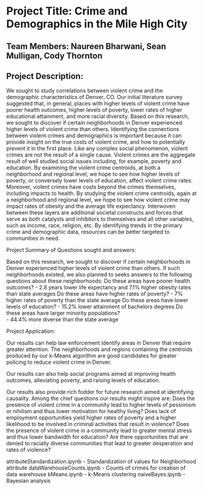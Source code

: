 # Project Title: Crime and Demographics in the Mile High City
## Team Members: Naureen Bharwani, Sean Mulligan, Cody Thornton

## Project Description:

We sought to study correlations between violent crime and the demographic characteristics of Denver, CO. Our initial literature survey suggested that, in general, places with
higher levels of violent crime have poorer health outcomes, higher levels of poverty, lower rates of higher educational attainment, and more racial diversity. Based on this 
research, we sought to discover if certain neighborhoods in Denver experienced higher levels of violent crime than others.
Identifying the connections between violent crimes and demographics is important because it can provide insight on the true costs of violent crime, and how to potentially prevent
it in the first place.	Like any complex social phenomenon,  violent crimes are not the result of a single cause.  Violent crimes are the aggregate result of well studied social
issues including, for example,  poverty and education.  By examining the violent crime centroids, at both a neighborhood and regional level, we hope to see how higher levels of 
poverty, or conversely lower levels of education, affect violent crime rates.  Moreover, violent crimes have costs beyond the crimes themselves, including impacts to health.  By
studying the violent crime centroids, again at a neighborhood and regional level, we hope to see how violent crime may impact rates of obesity and the average life expectancy.
Interwoven between these layers are additional societal constructs and forces that serve as both catalysts and inhibitors to themselves and all other variables, such as income,
race, religion, etc.  By identifying trends in the primary crime and demographic data,  resources can be better targeted to communities in need.


Project Summary of Questions sought and answers:

Based on this research, we sought to discover if certain neighborhoods in Denver experienced higher levels of violent crime than others. If such neighborhoods existed, 
we also planned to seeks answers to the following questions about these neighborhoods:
    Do these areas have poorer health outcomes?
            - 2.8 years lower life expectancy and 7.1% higher obesity rates than state averages
    Do these areas have higher rates of poverty?
            - 7% higher rates of poverty than the state average
    Do these areas have lower levels of education?
            - 15.2% lower attainment of bachelors degrees
    Do these areas have larger minority populations?  
            - 44.4% more diverse than the state average 
            
            
Project Application:

Our results can help law enforcement identify areas in Denver that require greater attention. The neighborhoods and regions containing the centroids produced by our k-Means
algorithm are good candidates for greater policing to reduce violent crime in Denver. 

Our results can also help social programs aimed at improving health outcomes, alleviating poverty, and raising levels of education. 

Our results also provide rich fodder for future research aimed at identifying causality. Among the chief questions our results might inspire are: 
Does the presence of violent crime in a community lead to higher levels of pessimism or nihilism and thus lower motivation for healthy living?
Does lack of employment opportunities yield higher rates of poverty and a higher likelihood to be involved in criminal activities that result in violence?
Does the presence of violent crime in a community lead to greater mental stress and thus lower bandwidth for education?
Are there opportunities that are denied to racially diverse communities that lead to greater desperation and rates of violence?



attributeStandardization.ipynb - Standardization of values for Neighborhood attribute
dataWarehouseCounts.ipynb - Counts of crimes for creation of data warehouse
kMeans.ipynb - k-Means clustering
naiveBayes.ipynb - Bayesian analysis
